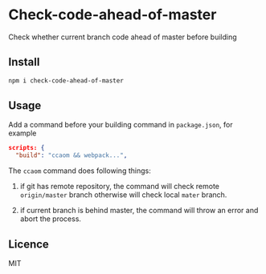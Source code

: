 # Check-code-ahead-of-master

Check whether current branch code ahead of master before building

## Install

``` bash
npm i check-code-ahead-of-master
```

## Usage

Add a command before your building command in `package.json`, for example

``` json
scripts: {
  "build": "ccaom && webpack...",
```

The `ccaom` command does following things:

1. if git has remote repository, the command will check remote `origin/master` branch otherwise will check local `mater` branch.

2. if current branch is behind master, the command will throw an error and abort the process.

## Licence

MIT